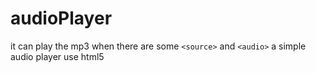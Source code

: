 audioPlayer
===========
it can play the mp3 when there are some `<source>` and `<audio>`
a simple audio player use html5
